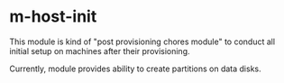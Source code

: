 # m-host-init

This module is kind of "post provisioning chores module" to conduct all initial setup on machines after their provisioning. 

Currently, module provides ability to create partitions on data disks.  
